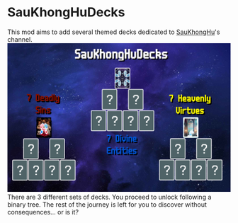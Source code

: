 # SauKhongHuDecks
This mod aims to add several themed decks dedicated to [SauKhongHu](https://youtube.com/@saukhonghu-16hp)'s channel.
![SauKhongHuDecks](https://raw.githubusercontent.com/HuyTheKiller/SauKhongHuDecks/refs/heads/main/assets/Infographic.png)
There are 3 different sets of decks. You proceed to unlock following a binary tree.
The rest of the journey is left for you to discover without consequences... or is it?
